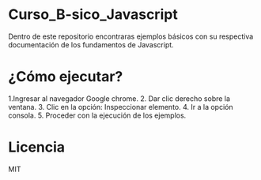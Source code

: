 # Curso_B-sico_Javascript
Dentro de este repositorio encontraras ejemplos básicos con su respectiva documentación de los fundamentos de Javascript.

# ¿Cómo ejecutar?
1.Ingresar al navegador Google chrome.
2. Dar clic derecho sobre la ventana.
3. Clic en la opción: Inspeccionar elemento.
4. Ir a la opción consola.
5. Proceder con la ejecución de los ejemplos.

# Licencia 
MIT

